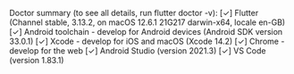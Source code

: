 
Doctor summary (to see all details, run flutter doctor -v):
[✓] Flutter (Channel stable, 3.13.2, on macOS 12.6.1 21G217 darwin-x64, locale en-GB)
[✓] Android toolchain - develop for Android devices (Android SDK version 33.0.1)
[✓] Xcode - develop for iOS and macOS (Xcode 14.2)
[✓] Chrome - develop for the web
[✓] Android Studio (version 2021.3)
[✓] VS Code (version 1.83.1)